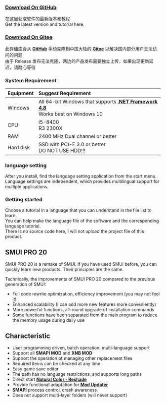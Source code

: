 ### [Download On GitHub](https://github.com/Lake1059/SMUI-PRO-20/releases)
在这里获取软件的最新版本和教程  
Get the latest version and tutorial here. 

### [Download On Gitee](https://gitee.com/Lake1059/SMUI-PRO-20/releases)
此存储库会从 **[GitHub](https://github.com/Lake1059/SMUI-PRO-20)** 手动克隆到中国大陆的 **[Gitee](https://gitee.com/Lake1059/SMUI-PRO-20)** 以解决国内部分用户无法访问的问题  
由于 Release 发布无法克隆，两边的产品发布需要独立上传，如果出现更新延迟，请耐心等待

### System Requirement
| Equipment | Suggest Requirement |
| :--- | :--- | 
| Windows | All 64-bit Windows that supports **[.NET Framework 4.8](https://dotnet.microsoft.com/download/dotnet-framework/net48)**<br>Works best on Windows 10 |
| CPU | i5-8400<br>R3 2300X|
| RAM | 2400 MHz Dual channel or better |
| Hard disk | SSD with PCI-E 3.0 or better<br>DO NOT USE HDD!!! |

### language setting
After you install, find the language setting application from the start menu.  
Language settings are independent, which provides multilingual support for multiple applications.

### Getting started
Choose a tutorial in a language that you can understand in the file list to learn.  
You can help make the language file of the software and the corresponding language tutorial.  
There is no source code here, I will not upload the project file of this product.

## SMUI PRO 20
SMUI PRO 20 is a remake of SMUI. If you have used SMUI before, you can quickly learn new products. Their principles are the same.

Technically, the improvements of SMUI PRO 20 compared to the previous generation of SMUI:
+ Full code rewrite optimization, efficiency improvement (you may not feel it)
+ Enhanced scalability (I can add more new features more conveniently)
+ More powerful functions, all-round upgrade of installation commands
+ Some functions have been separated from the main program to reduce the memory usage during daily use

## Characteristic
+ User programming driven, batch operation, multi-language support
+ Support all **SMAPI MOD** and **XNB MOD**
+ Support the operation of managing other replacement files
+ Required items can be checked at any time
+ Easy game save editor
+ The path has no language restrictions, and supports long paths
+ Direct start **[Natural Color - Reshade](https://www.nexusmods.com/stardewvalley/mods/1213)**
+ Provide functional adaptation for **[Mod Updater](https://www.nexusmods.com/stardewvalley/mods/6338)**
+ **SMAPI** process control, crash awareness
+ Does not support multi-layer folders (will never support)
